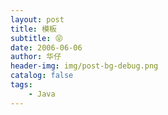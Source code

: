 ```yaml
---
layout: post
title: 模板
subtitle: 😝
date: 2006-06-06
author: 华仔
header-img: img/post-bg-debug.png
catalog: false
tags:
    - Java
---
```

